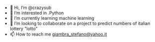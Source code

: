 - 👋 Hi, I’m @crazysub
- 👀 I’m interested in .Python
- 🌱 I’m currently learning machine learning
- 💞️ I’m looking to collaborate on a project to predict numbers of italian lottery "lotto"
- 📫 How to reach me giambra_stefano@yahoo.it

<!---
crazysub/crazysub is a ✨ special ✨ repository because its `README.md` (this file) appears on your GitHub profile.
You can click the Preview link t take a look at your changes.
--->
